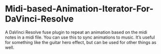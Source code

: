 # Midi-based-Animation-Iterator-For-DaVinci-Resolve
A DaVinci Resolve fuse plugin to repeat an animation based on the midi notes in a midi file. You can use this to sync animations to music. It’s useful for something like the guitar hero effect, but can be used for other things as well. 
